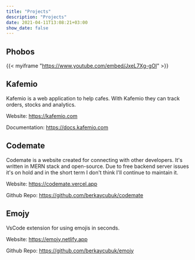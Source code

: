 ```yaml
---
title: "Projects"
description: "Projects"
date: 2021-04-11T13:08:21+03:00
show_date: false
---
```


## Phobos
{{< myiframe "https://www.youtube.com/embed/JxeL7Xg-gOI" >}}

## Kafemio
Kafemio is a web application to help cafes. With Kafemio they can track orders, stocks and analytics.

Website: https://kafemio.com

Documentation: https://docs.kafemio.com

## Codemate
Codemate is a website created for connecting with other developers. It's written in MERN stack and open-source. Due to free backend server issues it's on hold and in the short term I don't think I'll continue to maintain it.

Website: https://codemate.vercel.app

Github Repo: https://github.com/berkaycubuk/codemate

## Emojy
VsCode extension for using emojis in seconds.

Website: https://emojy.netlify.app

Github Repo: https://github.com/berkaycubuk/emojy
